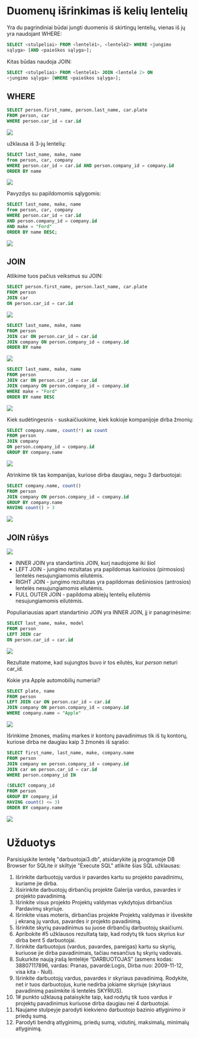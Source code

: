 # Duomenų išrinkimas iš kelių lentelių

Yra du pagrindiniai būdai jungti duomenis iš skirtingų lentelių, vienas iš jų yra naudojant WHERE:

```sql
SELECT <stulpeliai> FROM <lentelė1>, <lentelė2> WHERE <jungimo
sąlyga> [AND <paieškos sąlyga>];
```

Kitas būdas naudoja JOIN:

```sql
SELECT <stulpeliai> FROM <lentelė1> JOIN <lentelė 2> ON
<jungimo sąlyga> [WHERE <paieškos sąlyga>];
```

## WHERE
```sql
SELECT person.first_name, person.last_name, car.plate
FROM person, car
WHERE person.car_id = car.id
```

![](fname_lname_plate.png)

užklausa iš 3-jų lentelių:
```sql
SELECT last_name, make, name
from person, car, company
WHERE person.car_id = car.id AND person.company_id = company.id
ORDER BY name
```

![](lname_make_name.png)

Pavyzdys su papildomomis sąlygomis:

```sql
SELECT last_name, make, name
from person, car, company
WHERE person.car_id = car.id 
AND person.company_id = company.id
AND make = "Ford"
ORDER BY name DESC;
```

![](ford_only.png)

## JOIN

Atlikime tuos pačius veiksmus su JOIN:

```sql
SELECT person.first_name, person.last_name, car.plate
FROM person
JOIN car
ON person.car_id = car.id
```

![](fname_lname_plate.png)

```sql
SELECT last_name, make, name
FROM person
JOIN car ON person.car_id = car.id
JOIN company ON person.company_id = company.id
ORDER BY name
```

![](lname_make_name.png)

```sql
SELECT last_name, make, name
FROM person
JOIN car ON person.car_id = car.id
JOIN company ON person.company_id = company.id
WHERE make = "Ford"
ORDER BY name DESC
```
![](ford_only.png)

Kiek sudėtingesnis - suskaičiuokime, kiek kokioje kompanijoje dirba žmonių:

```sql
SELECT company.name, count(*) as count
FROM person
JOIN company
ON person.company_id = company.id
GROUP BY company.name
```

![](company_count.png)

Atrinkime tik tas kompanijas, kuriose dirba daugiau, negu 3 darbuotojai:

```sql
SELECT company.name, count()
FROM person
JOIN company ON person.company_id = company.id
GROUP BY company.name
HAVING count() > 3
```
![](netflix_6.png)

## JOIN rūšys

![](joins.jpg)

* INNER JOIN yra standartinis JOIN, kurį naudojome iki šiol
* LEFT JOIN - jungimo rezultatas yra papildomas kairiosios
(pirmosios) lentelės nesujungiamomis eilutėmis.
* RIGHT JOIN - jungimo rezultatas yra papildomas dešiniosios
(antrosios) lentelės nesujungiamomis eilutėmis.
* FULL OUTER JOIN - papildoma abiejų lentelių eilutėmis
nesujungiamomis eilutėmis.

Populiariausias apart standartinio JOIN yra INNER JOIN, jį ir panagrinėsime:

```sql
SELECT last_name, make, model
FROM person
LEFT JOIN car
ON person.car_id = car.id
```

![](left_join.png)

Rezultate matome, kad sujungtos buvo ir tos eilutės, kur *person* neturi car_id.

Kokie yra Apple automobilių numeriai?

```sql
SELECT plate, name
FROM person
LEFT JOIN car ON person.car_id = car.id
JOIN company ON person.company_id = company.id
WHERE company.name = "Apple"
```

![](apple_plates.png)

Išrinkime žmones, mašinų markes ir kontorų pavadinimus tik iš tų kontorų, kuriose dirba ne daugiau kaip 3 žmonės iš sąrašo:

```sql
SELECT first_name, last_name, make, company.name
FROM person
JOIN company on person.company_id = company.id
JOIN car on person.car_id = car.id
WHERE person.company_id IN

(SELECT company_id 
FROM person
GROUP BY company_id
HAVING count() <= 3)
ORDER BY company.name
```

![](complicated.png)

# Užduotys
Parsisiųskite lentelę "darbuotojai3.db", atsidarykite ją programoje DB Browser for SQLite ir skiltyje "Execute SQL" atlikite šias SQL užklausas:

1. Išrinkite darbuotojų vardus ir pavardes kartu su projekto pavadinimu, kuriame jie dirba.
2. Išsirinkite darbuotojų dirbančių projekte Galerija vardus, pavardes ir projekto pavadinimą.
3. Išrinkite visus projekto Projektų valdymas vykdytojus dirbančius Pardavimų skyriuje.
4. Išrinkite visas moteris, dirbančias projekte Projektų valdymas ir išveskite į ekraną jų vardus, pavardes ir projekto pavadinimą.
5. Išrinkite skyrių pavadinimus su juose dirbančių darbuotojų skaičiumi.
6. Apribokite #5 užklausos rezultatą taip, kad rodytų tik tuos skyrius kur dirba bent 5 darbuotojai.
7. Išrinkite darbuotojus (vardus, pavardes, pareigas) kartu su skyrių, kuriuose jie dirba pavadinimais, tačiau nesančius tų skyrių vadovais.
8. Sukurkite naują įrašą lentelėje “DARBUOTOJAS” (asmens kodas: 38807117896, vardas: Pranas, pavardė:Logis, Dirba nuo: 2009-11-12, visa kita - Null).
9. Išrinkite darbuotojų vardus, pavardes ir skyriaus pavadinimą. Rodykite, net ir tuos darbuotojus, kurie nedirba jokiame skyriuje (skyriaus pavadinimą pasiimkite iš lentelės SKYRIUS).
10. 1# punkto užklausą pataisykite taip, kad rodytų tik tuos vardus ir projektų pavadinimus kuriuose dirba daugiau nei 4 darbuotojai.
11. Naujame stulpeyje parodyti kiekvieno darbuotojo bazinio atlyginimo ir priedų sumą.
12. Parodyti bendrą atlyginimų, priedų sumą, vidutinį, maksimalų, minimalų atlyginimą.
